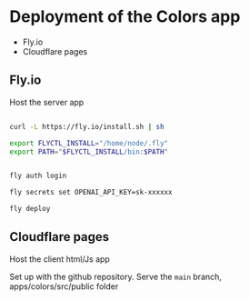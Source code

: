 # Deployment of the Colors app

- Fly.io
- Cloudflare pages

## Fly.io

Host the server app

```bash

curl -L https://fly.io/install.sh | sh

export FLYCTL_INSTALL="/home/node/.fly"
export PATH="$FLYCTL_INSTALL/bin:$PATH"


fly auth login

fly secrets set OPENAI_API_KEY=sk-xxxxxx

fly deploy

```

## Cloudflare pages

Host the client html/Js app

Set up with the github repository.
Serve the `main` branch, apps/colors/src/public folder
